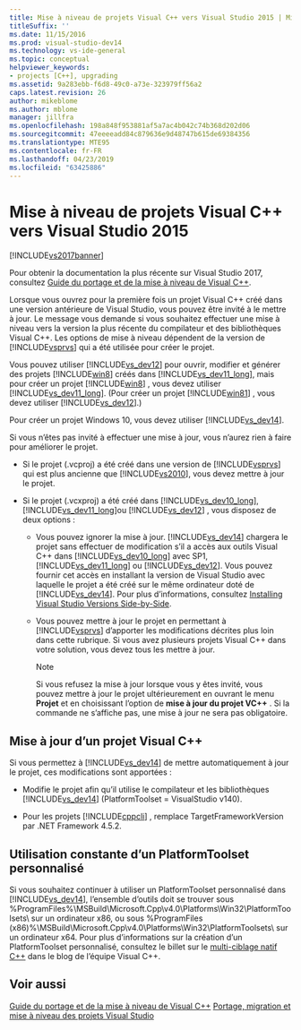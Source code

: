 ```yaml
---
title: Mise à niveau de projets Visual C++ vers Visual Studio 2015 | Microsoft Docs
titleSuffix: ''
ms.date: 11/15/2016
ms.prod: visual-studio-dev14
ms.technology: vs-ide-general
ms.topic: conceptual
helpviewer_keywords:
- projects [C++], upgrading
ms.assetid: 9a283ebb-f6d8-49c0-a73e-323979ff56a2
caps.latest.revision: 26
author: mikeblome
ms.author: mblome
manager: jillfra
ms.openlocfilehash: 198a848f953881af5a7ac4b042c74b368d202d06
ms.sourcegitcommit: 47eeeeadd84c879636e9d48747b615de69384356
ms.translationtype: MTE95
ms.contentlocale: fr-FR
ms.lasthandoff: 04/23/2019
ms.locfileid: "63425886"
---
```

# <a name="how-to-upgrade-visual-c-projects-to-visual-studio-2015"></a>Mise à niveau de projets Visual C++ vers Visual Studio 2015
[!INCLUDE[vs2017banner](../includes/vs2017banner.md)]

Pour obtenir la documentation la plus récente sur Visual Studio 2017, consultez [Guide du portage et de la mise à niveau de Visual C++](https://docs.microsoft.com/cpp/porting/visual-cpp-porting-and-upgrading-guide).

Lorsque vous ouvrez pour la première fois un projet Visual C++ créé dans une version antérieure de Visual Studio, vous pouvez être invité à le mettre à jour. Le message vous demande si vous souhaitez effectuer une mise à niveau vers la version la plus récente du compilateur et des bibliothèques Visual C++. Les options de mise à niveau dépendent de la version de [!INCLUDE[vsprvs](../includes/vsprvs-md.md)] qui a été utilisée pour créer le projet.

 Vous pouvez utiliser [!INCLUDE[vs_dev12](../includes/vs-dev12-md.md)] pour ouvrir, modifier et générer des projets [!INCLUDE[win8](../includes/win8-md.md)] créés dans [!INCLUDE[vs_dev11_long](../includes/vs-dev11-long-md.md)], mais pour créer un projet [!INCLUDE[win8](../includes/win8-md.md)] , vous devez utiliser [!INCLUDE[vs_dev11_long](../includes/vs-dev11-long-md.md)]. (Pour créer un projet [!INCLUDE[win81](../includes/win81-md.md)] , vous devez utiliser [!INCLUDE[vs_dev12](../includes/vs-dev12-md.md)].)

 Pour créer un projet Windows 10, vous devez utiliser [!INCLUDE[vs_dev14](../includes/vs-dev14-md.md)].

 Si vous n’êtes pas invité à effectuer une mise à jour, vous n’aurez rien à faire pour améliorer le projet.

- Si le projet (.vcproj) a été créé dans une version de [!INCLUDE[vsprvs](../includes/vsprvs-md.md)] qui est plus ancienne que [!INCLUDE[vs2010](../includes/vs2010-md.md)], vous devez mettre à jour le projet.

- Si le projet (.vcxproj) a été créé dans [!INCLUDE[vs_dev10_long](../includes/vs-dev10-long-md.md)],  [!INCLUDE[vs_dev11_long](../includes/vs-dev11-long-md.md)]ou [!INCLUDE[vs_dev12](../includes/vs-dev12-md.md)] , vous disposez de deux options :

    - Vous pouvez ignorer la mise à jour. [!INCLUDE[vs_dev14](../includes/vs-dev14-md.md)] chargera le projet sans effectuer de modification s’il a accès aux outils Visual C++ dans [!INCLUDE[vs_dev10_long](../includes/vs-dev10-long-md.md)] avec SP1, [!INCLUDE[vs_dev11_long](../includes/vs-dev11-long-md.md)] ou [!INCLUDE[vs_dev12](../includes/vs-dev12-md.md)]. Vous pouvez fournir cet accès en installant la version de Visual Studio avec laquelle le projet a été créé sur le même ordinateur doté de [!INCLUDE[vs_dev14](../includes/vs-dev14-md.md)]. Pour plus d’informations, consultez [Installing Visual Studio Versions Side-by-Side](../install/install-visual-studio-versions-side-by-side.md).

    - Vous pouvez mettre à jour le projet en permettant à [!INCLUDE[vsprvs](../includes/vsprvs-md.md)] d’apporter les modifications décrites plus loin dans cette rubrique. Si vous avez plusieurs projets Visual C++ dans votre solution, vous devez tous les mettre à jour.

        > [!NOTE]
        > Si vous refusez la mise à jour lorsque vous y êtes invité, vous pouvez mettre à jour le projet ultérieurement en ouvrant le menu **Projet** et en choisissant l’option de **mise à jour du projet VC++** . Si la commande ne s’affiche pas, une mise à jour ne sera pas obligatoire.

## <a name="upgrading-a-visual-c-project"></a>Mise à jour d’un projet Visual C++
 Si vous permettez à [!INCLUDE[vs_dev14](../includes/vs-dev14-md.md)] de mettre automatiquement à jour le projet, ces modifications sont apportées :

- Modifie le projet afin qu’il utilise le compilateur et les bibliothèques [!INCLUDE[vs_dev14](../includes/vs-dev14-md.md)] (PlatformToolset = VisualStudio v140).

- Pour les projets [!INCLUDE[cppcli](../includes/cppcli-md.md)] , remplace TargetFrameworkVersion par .NET Framework 4.5.2.

## <a name="continuing-to-work-with-a-custom-platformtoolset"></a>Utilisation constante d’un PlatformToolset personnalisé
 Si vous souhaitez continuer à utiliser un PlatformToolset personnalisé dans [!INCLUDE[vs_dev14](../includes/vs-dev14-md.md)], l’ensemble d’outils doit se trouver sous %ProgramFiles%\MSBuild\Microsoft.Cpp\v4.0\Platforms\Win32\PlatformToolsets\ sur un ordinateur x86, ou sous %ProgramFiles (x86)%\MSBuild\Microsoft.Cpp\v4.0\Platforms\Win32\PlatformToolsets\ sur un ordinateur x64. Pour plus d’informations sur la création d’un PlatformToolset personnalisé, consultez le billet sur le [multi-ciblage natif C++](http://go.microsoft.com/fwlink/?LinkId=248587) dans le blog de l’équipe Visual C++.

## <a name="see-also"></a>Voir aussi
 [Guide du portage et de la mise à niveau de Visual C++](http://msdn.microsoft.com/library/f5fbcc3d-aa72-41a6-ad9a-a706af2166fb) [Portage, migration et mise à niveau des projets Visual Studio](../porting/porting-migrating-and-upgrading-visual-studio-projects.md)
